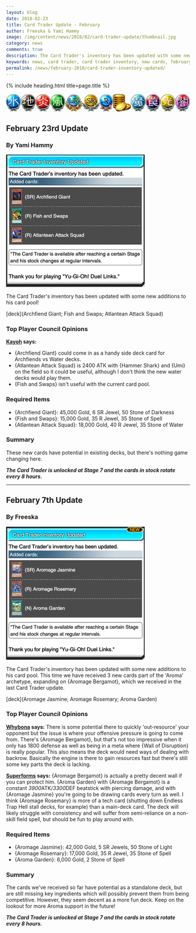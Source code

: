 ```yaml
---
layout: blog
date: 2018-02-23
title: Card Trader Update - February
author: Freeska & Yami Hammy
image: /img/content/news/2018/02/card-trader-update/thumbnail.jpg
category: news
comments: true
description: The Card Trader's inventory has been updated with some new additions to his card pool. Check here for a review by the Top Player Council!
keywords: news, card trader, card trader inventory, new cards, february
permalink: /news/february-2018/card-trader-inventory-updated/
---
```


{% include heading.html title=page.title %}

![banner](/img/content/global/banner.png)

## February 23rd Update 
### By Yami Hammy 

![screenshot](/img/content/news/2018/02/card-trader-update/screenshot-feb-23.jpg)

The Card Trader's inventory has been updated with some new additions to his card pool! 

[deck](Archfiend Giant; Fish and Swaps; Atlantean Attack Squad)

### Top Player Council Opinions
**[Kayoh](/authors/kayoh/) says:** 

- {Archfiend Giant} could come in as a handy side deck card for Archfiends vs Water decks.
- {Atlantean Attack Squad} is 2400 ATK with {Hammer Shark} and {Umi} on the field so it could be useful, although I don't think the new water decks would play them.
- {Fish and Swaps} isn't useful with the current card pool.

### Required Items

- {Archfiend Giant}: 45,000 Gold, 6 SR Jewel, 50 Stone of Darkness
- {Fish and Swaps}: 15,000 Gold, 35 R Jewel, 35 Stone of Spell
- {Atlantean Attack Squad}: 18,000 Gold, 40 R Jewel, 35 Stone of Water  

### Summary

These new cards have potential in existing decks, but there's nothing game changing here.

***The Card Trader is unlocked at Stage 7 and the cards in stock rotate every 8 hours.***

---

## February 7th Update 
### By Freeska

![screenshot](/img/content/news/2018/02/card-trader-update/screenshot-feb-07.jpg)

The Card Trader's inventory has been updated with some new additions to his card pool. This time we have received 3 new cards part of the 'Aroma' archetype, expanding on {Aromage Bergamot}, which we received in the last Card Trader update.

[deck](Aromage Jasmine; Aromage Rosemary; Aroma Garden)

### Top Player Council Opinions
**[Whybona](/authors/whybona/) says:** 
There is some potential there to quickly 'out-resource' your opponent but the issue is where your offensive pressure is going to come from. There's {Aromage Bergamot}, but that's not too impressive when it only has 1800 defense as well as being in a meta where {Wall of Disruption} is really popular. This also means the deck would need ways of dealing with backrow. 
Basically the engine is there to gain resources fast but there's still some key parts the deck is lacking.

**[Superforms](/authors/superforms/) says:** 
{Aromage Bergamot} is actually a pretty decent wall if you can protect him. {Aroma Garden} with {Aromage Bergamot} is a constant *3900*ATK/*3300*DEF beatstick with piercing damage, and with {Aromage Jasmine} you're going to be drawing cards every turn as well. I think {Aromage Rosemary} is more of a tech card (shutting down Endless Trap Hell stall decks, for example) than a main-deck card. The deck will likely struggle with consistency and will suffer from semi-reliance on a non-skill field spell, but should be fun to play around with.

### Required Items

- {Aromage Jasmine}: 42,000 Gold, 5 SR Jewels, 50 Stone of Light
- {Aromage Rosemary}: 17,000 Gold, 35 R Jewel, 35 Stone of Spell 
- {Aroma Garden}: 6,000 Gold, 2 Stone of Spell

### Summary

The cards we've received so far have potential as a standalone deck, but are still missing key ingredients which will possibly prevent them from being competitive. However, they seem decent as a more fun deck. Keep on the lookout for more Aroma support in the future!

***The Card Trader is unlocked at Stage 7 and the cards in stock rotate every 8 hours.***